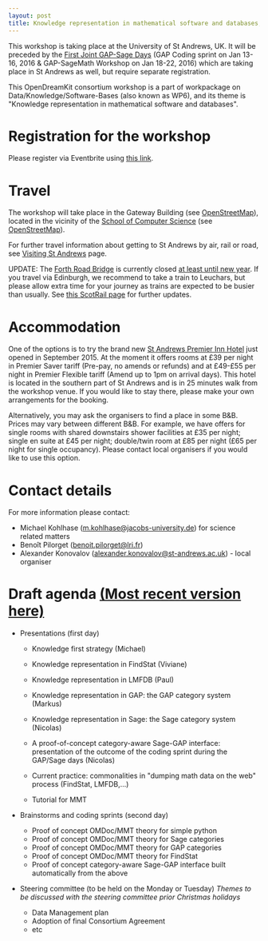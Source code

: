 ```yaml
---
layout: post
title: Knowledge representation in mathematical software and databases, University of St Andrews, St Andrews, 25th-27th January, 2016
---
```


This workshop is taking place at the University of St Andrews, UK. It will be preceded by the [First Joint GAP-Sage Days](http://gapdays.de/gap-sage-days2016/) (GAP Coding sprint on Jan 13-16, 2016 & GAP-SageMath Workshop on Jan 18-22, 2016) which are taking place in St Andrews as well, but require separate registration.

This OpenDreamKit consortium workshop is a part of workpackage on Data/Knowledge/Software-Bases (also known as WP6), and its theme is "Knowledge representation in mathematical software and databases".

# Registration for the workshop

Please register via Eventbrite using [this link](https://www.eventbrite.com/e/opendreamkit-wp6-workshop-registration-19907319328).

# Travel 

The workshop will take place in the Gateway Building (see [OpenStreetMap](http://www.openstreetmap.org/way/27225074#map=19/56.34119/-2.80943)), located 
in the vicinity of the [School of Computer Science](http://www.cs.st-andrews.ac.uk/) (see [OpenStreetMap](http://www.openstreetmap.org/way/155223867#map=19/56.34030/-2.80871)). 

For further travel information about getting to St Andrews by air, rail or road, see [Visiting St Andrews](http://www.st-andrews.ac.uk/about/visiting/) page.

UPDATE: The [Forth Road Bridge](https://www.forthroadbridge.org/) is currently closed 
[at least until new year](http://www.bbc.co.uk/news/uk-scotland-35001277). 
If you travel via Edinburgh, we recommend to take a train to Leuchars, but please
allow extra time for your journey as trains are expected to be busier than usually.
See [this ScotRail page](http://www.scotrail.co.uk/frb) for further updates. 

# Accommodation

One of the options is to try the brand new 
[St Andrews Premier Inn Hotel](http://www.premierinn.com/en/hotel/STALAR/st-andrews) 
just opened in September 2015. At the moment it offers rooms at £39 per night in 
Premier Saver tariff (Pre-pay, no amends or refunds) and at £49-£55 per night in 
Premier Flexible tariff (Amend up to 1pm on arrival days). This hotel is located 
in the southern part of St Andrews and is in 25 minutes walk from the workshop venue. 
If you would like to stay there, please make your own arrangements for the booking.

Alternatively, you may ask the organisers to find a place in some B&B. Prices may 
vary between different B&B. For example, we have offers for single rooms with 
shared downstairs shower facilities at £35 per night; single en suite at £45 per 
night; double/twin room at £85 per night (£65 per night for single occupancy). 
Please contact local organisers if you would like to use this option.

# Contact details

For more information please contact:

* Michael Kohlhase (m.kohlhase@jacobs-university.de) for science related matters
* Benoît Pilorget (benoit.pilorget@lri.fr)
* Alexander Konovalov (alexander.konovalov@st-andrews.ac.uk) - local organiser


# Draft agenda [(Most recent version here)](https://github.com/OpenDreamKit/OpenDreamKit.github.io/blob/aceb966a6a9e74c74d328acd138bfa2a2c6b38e8/meetings/2016-01-25-DKS/program.md)

- Presentations (first day)

  - Knowledge first strategy (Michael)

  - Knowledge representation in FindStat (Viviane)
  - Knowledge representation in LMFDB (Paul)
  - Knowledge representation in GAP: the GAP category system (Markus)
  - Knowledge representation in Sage: the Sage category system (Nicolas)
  - A proof-of-concept category-aware Sage-GAP interface: presentation of the outcome of the coding sprint during the GAP/Sage days (Nicolas)
  - Current practice: commonalities in "dumping math data on the web" process (FindStat, LMFDB,...)

  - Tutorial for MMT
  
- Brainstorms and coding sprints (second day)

  - Proof of concept OMDoc/MMT theory for simple python
  - Proof of concept OMDoc/MMT theory for Sage categories
  - Proof of concept OMDoc/MMT theory for GAP categories
  - Proof of concept OMDoc/MMT theory for FindStat
  - Proof of concept category-aware Sage-GAP interface built automatically from the above
  
- Steering committee (to be held on the Monday or Tuesday) *Themes to be discussed with the steering committee prior Christmas holidays*

  - Data Management plan
  - Adoption of final Consortium Agreement
  - etc
